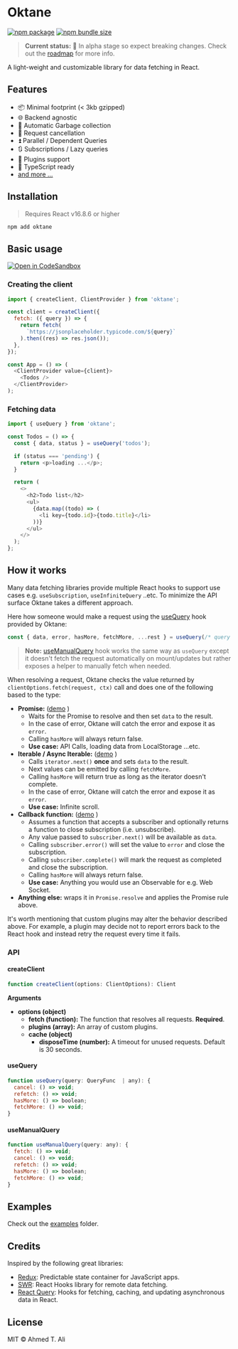 # Oktane

[![npm package](https://badgen.net/npm/v/oktane)][npm]
[![npm bundle size](https://badgen.net/bundlephobia/minzip/oktane@latest)][bundlephobia]

> **Current status:** 🚧 In alpha stage so expect breaking changes. Check out the [roadmap](https://github.com/z0al/oktane/issues/3) for more info.

A light-weight and customizable library for data fetching in React.

## Features

- 📦 Minimal footprint (< 3kb gzipped)
- 🌐 Backend agnostic
- 🧹 Automatic Garbage collection
- 🔫 Request cancellation
- ⏫ Parallel / Dependent Queries
- 🔃 Subscriptions / Lazy queries
- 🔌 Plugins support
- 💙 TypeScript ready
- [and more ...](./examples)

## Installation

> Requires React v16.8.6 or higher

```sh
npm add oktane
```

## Basic usage

[![Open in CodeSandbox][csb]][basic-demo]

### Creating the client

```javascript
import { createClient, ClientProvider } from 'oktane';

const client = createClient({
  fetch: ({ query }) => {
    return fetch(
      `https://jsonplaceholder.typicode.com/${query}`
    ).then((res) => res.json());
  },
});

const App = () => (
  <ClientProvider value={client}>
    <Todos />
  </ClientProvider>
);
```

### Fetching data

```javascript
import { useQuery } from 'oktane';

const Todos = () => {
  const { data, status } = useQuery('todos');

  if (status === 'pending') {
    return <p>loading ...</p>;
  }

  return (
    <>
      <h2>Todo list</h2>
      <ul>
        {data.map((todo) => (
          <li key={todo.id}>{todo.title}</li>
        ))}
      </ul>
    </>
  );
};
```

## How it works

Many data fetching libraries provide multiple React hooks to support use cases e.g. `useSubscription`, `useInfiniteQuery` ..etc. To minimize the API surface Oktane takes a different approach.

Here how someone would make a request using the [useQuery](#usequery) hook provided by Oktane:

```javascript
const { data, error, hasMore, fetchMore, ...rest } = useQuery(/* query */);
```

> **Note:** [useManualQuery](#useManualQuery) hook works the same way as `useQuery` except it doesn't fetch the request automatically on mount/updates but rather exposes a helper to manually fetch when needed.

When resolving a request, Oktane checks the value returned by `clientOptions.fetch(request, ctx)` call and does one of the following based to the type:

- **Promise:** ([demo][basic-demo] )
  - Waits for the Promise to resolve and then set `data` to the result.
  - In the case of error, Oktane will catch the error and expose it as `error`.
  - Calling `hasMore` will always return false.
  - **Use case:** API Calls, loading data from LocalStorage ...etc.
- **Iterable / Async Iterable:**  ([demo][infinite-demo] )
  - Calls `iterator.next()` **once** and sets `data` to the result.
  - Next values can be emitted by calling `fetchMore`.
  - Calling `hasMore` will return true as long as the iterator doesn't complete.
  - In the case of error, Oktane will catch the error and expose it as `error`.
  - **Use case:** Infinite scroll.
- **Callback function:**  ([demo][subscription-demo] )
  - Assumes a function that accepts a subscriber and optionally returns a function to close subscription (i.e. unsubscribe).
  - Any value passed to `subscriber.next()` will be available as `data`.
  - Calling `subscriber.error()` will set the value to `error` and close the subscription.
  - Calling `subscriber.complete()` will mark the request as completed and close the subscription.
  - Calling `hasMore` will always return false.
  - **Use case:** Anything you would use an Observable for e.g. Web Socket.
- **Anything else:** wraps it in `Promise.resolve` and applies the Promise rule above.

It's worth mentioning that custom plugins may alter the behavior described above. For example, a plugin may decide not to report errors back to the React hook and instead retry the request every time it fails.

### API

#### createClient

```javascript
function createClient(options: ClientOptions): Client
```

**Arguments**

- **options (object)**
  - **fetch (function):** The function that resolves all requests. **Required**.
  - **plugins (array):** An array of custom plugins.
  - **cache (object)**
    - **disposeTime (number):** A timeout for unused requests. Default is 30 seconds.

#### useQuery

```javascript
function useQuery(query: QueryFunc  | any): {
  cancel: () => void;
  refetch: () => void;
  hasMore: () => boolean;
  fetchMore: () => void;
}
```

#### useManualQuery

```javascript
function useManualQuery(query: any): {
  fetch: () => void;
  cancel: () => void;
  refetch: () => void;
  hasMore: () => boolean;
  fetchMore: () => void;
}
```

## Examples

Check out the [examples](./examples) folder.

## Credits

Inspired by the following great libraries:

- [Redux][redux]: Predictable state container for JavaScript apps.
- [SWR][swr]: React Hooks library for remote data fetching.
- [React Query][react-query]: Hooks for fetching, caching, and updating asynchronous data in React.

## License

MIT © Ahmed T. Ali

[npm]: https://npm.im/oktane
[bundlephobia]: https://bundlephobia.com/result?p=oktane@latest
[redux]: https://github.com/reduxjs/redux
[swr]: https://github.com/zeit/swr
[react-query]: https://github.com/tannerlinsley/react-query/
[csb]: https://img.shields.io/badge/Open%20in-CodeSandbox-blue?style=flat-square&logo=codesandbox
[basic-demo]: https://codesandbox.io/s/github/z0al/oktane/tree/master/examples/basic
[infinite-demo]: https://codesandbox.io/s/github/z0al/oktane/tree/master/examples/infinite
[subscription-demo]: https://codesandbox.io/s/github/z0al/oktane/tree/master/examples/subscription

